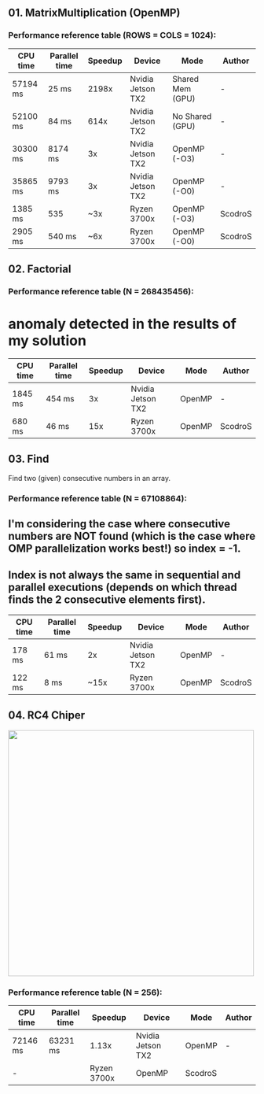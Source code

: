 ## 01. MatrixMultiplication (OpenMP)

### Performance reference table (ROWS = COLS = 1024):

CPU time   | Parallel time | Speedup  | Device             | Mode             |Author
-----------| ------------- | -------- | ------------------ | ---------------- |------
57194 ms   | 25 ms         | 2198x    | Nvidia Jetson TX2  | Shared Mem (GPU) | -
52100 ms   | 84 ms         | 614x     | Nvidia Jetson TX2  | No Shared (GPU)  | -
30300 ms   | 8174 ms       | 3x       | Nvidia Jetson TX2  | OpenMP (-O3)     | -
35865 ms   | 9793 ms       | 3x       | Nvidia Jetson TX2  | OpenMP (-O0)     | -
1385 ms    | 535           | ~3x      | Ryzen 3700x        | OpenMP (-O3)     | ScodroS
2905 ms    | 540 ms        | ~6x      | Ryzen 3700x        | OpenMP (-O0)     | ScodroS

## 02. Factorial

### Performance reference table (N = 268435456):
# anomaly detected in the results of my solution

CPU time   | Parallel time | Speedup  | Device             | Mode  | Author
-----------| ------------- | -------- | ------------------ | ----- | ------
1845 ms    | 454 ms        | 3x       | Nvidia Jetson TX2  | OpenMP| -
680 ms     | 46 ms         | 15x      | Ryzen 3700x        | OpenMP| ScodroS

## 03. Find

Find two (given) consecutive numbers in an array.

### Performance reference table (N = 67108864):
## I'm considering the case where consecutive numbers are NOT found (which is the case where OMP parallelization works best!) so index = -1.
## Index is not always the same in sequential and parallel executions (depends on which thread finds the 2 consecutive elements first).

CPU time   | Parallel time | Speedup  | Device             | Mode  | Author
-----------| ------------- | -------- | ------------------ | ----  | ------
178 ms     | 61 ms         | 2x       | Nvidia Jetson TX2  | OpenMP| -
122 ms     | 8 ms          | ~15x     | Ryzen 3700x        | OpenMP| ScodroS

## 04. RC4 Chiper

<img src="https://github.com/PARCO-LAB/Advanced-Computer-Architectures/blob/main/figures/l5_04.jpg" width="500" height=auto> 

### Performance reference table (N = 256):

CPU time   | Parallel time | Speedup  | Device             | Mode  |Author
-----------| ------------- | -------- | ------------------ | ----- |------
72146 ms   | 63231 ms      | 1.13x    | Nvidia Jetson TX2  | OpenMP| -
  | - |  | Ryzen 3700x  | OpenMP | ScodroS
